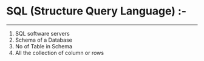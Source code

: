 # SQL (Structure Query Language) :-
---
1. SQL software servers
2. Schema of a Database
3. No of Table in Schema
4. All the collection of column or rows
